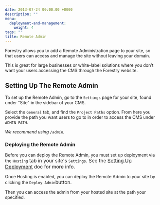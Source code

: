 ```yaml
---
date: 2013-07-24 00:00:00 +0000
description: ""
menu:
  deployment-and-management:
    weight: 4
tags: ""
title: Remote Admin
---
```


Forestry allows you to add a Remote Administration page to your site, so that users can access and manage the site without leaving your domain.

This is great for large businesses or white-label solutions where you don’t want your users accessing the CMS through the Forestry website.

## Setting Up The Remote Admin

To set up the Remote Admin, go to the `Settings` page for your site, found under "Site" in the sidebar of your CMS.

Select the `General` tab, and find the `Project Paths` option. From here you provide the path you want users to go to in order to access the CMS under `ADMIN PATH`.

*We recommend using `/admin`.*

### Deploying the Remote Admin

Before you can deploy the Remote Admin, you must set up deployment via the `Hosting`<span style="font-size: 1rem;">​ tab in your site's&nbsp;</span>`Settings`<span style="font-size: 1rem;">​. See the <a href="/docs/deployment-and-management/setting-up-deployment">Setting Up Deployment</a> doc for more info.</span>

Once Hosting is enabled, you can deploy the Remote Admin to your site by clicking the `Deploy Admin`<span style="font-size: 1rem;">​ button.</span>

Then you can access the admin from your hosted site at the path your specified.